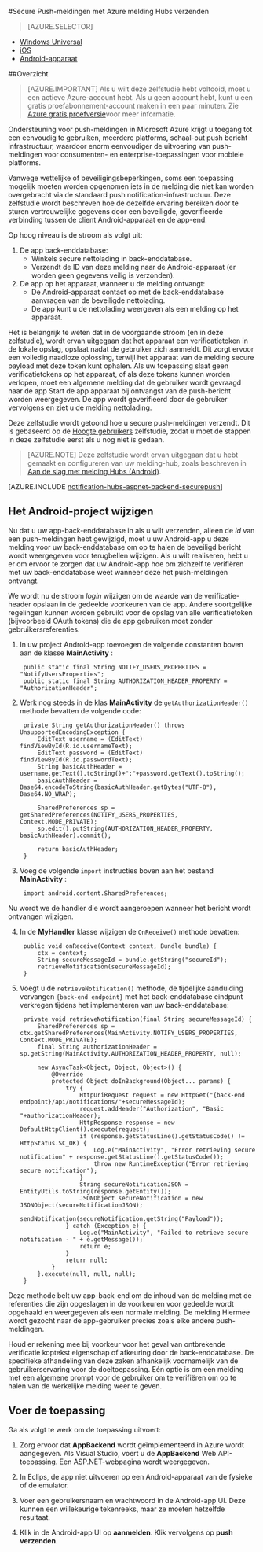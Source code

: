 <properties
    pageTitle="Secure Push-meldingen met Azure melding Hubs verzenden"
    description="Informatie over het verzenden van secure push-meldingen aan een Android-app van Azure. Voorbeelden van de code is geschreven in Java en C#."
    documentationCenter="android"
    keywords="push-meldingen, push-meldingen, push-berichten, android push-meldingen"
    authors="ysxu"
    manager="erikre"
    editor=""
    services="notification-hubs"/>

<tags
    ms.service="notification-hubs"
    ms.workload="mobile"
    ms.tgt_pltfrm="android"
    ms.devlang="java"
    ms.topic="article"
    ms.date="06/29/2016" 
    ms.author="yuaxu"/>

#<a name="sending-secure-push-notifications-with-azure-notification-hubs"></a>Secure Push-meldingen met Azure melding Hubs verzenden

> [AZURE.SELECTOR]
- [Windows Universal](notification-hubs-aspnet-backend-windows-dotnet-wns-secure-push-notification.md)
- [iOS](notification-hubs-aspnet-backend-ios-push-apple-apns-secure-notification.md)
- [Android-apparaat](notification-hubs-aspnet-backend-android-secure-google-gcm-push-notification.md)

##<a name="overview"></a>Overzicht

> [AZURE.IMPORTANT] Als u wilt deze zelfstudie hebt voltooid, moet u een actieve Azure-account hebt. Als u geen account hebt, kunt u een gratis proefabonnement-account maken in een paar minuten. Zie [Azure gratis proefversie](https://azure.microsoft.com/pricing/free-trial/?WT.mc_id=A643EE910&amp;returnurl=http%3A%2F%2Fazure.microsoft.com%2Fen-us%2Fdocumentation%2Farticles%2Fpartner-xamarin-notification-hubs-ios-get-started)voor meer informatie.

Ondersteuning voor push-meldingen in Microsoft Azure krijgt u toegang tot een eenvoudig te gebruiken, meerdere platforms, schaal-out push bericht infrastructuur, waardoor enorm eenvoudiger de uitvoering van push-meldingen voor consumenten- en enterprise-toepassingen voor mobiele platforms.

Vanwege wettelijke of beveiligingsbeperkingen, soms een toepassing mogelijk moeten worden opgenomen iets in de melding die niet kan worden overgebracht via de standaard push notification-infrastructuur. Deze zelfstudie wordt beschreven hoe de dezelfde ervaring bereiken door te sturen vertrouwelijke gegevens door een beveiligde, geverifieerde verbinding tussen de client Android-apparaat en de app-end.

Op hoog niveau is de stroom als volgt uit:

1. De app back-enddatabase:
    - Winkels secure nettolading in back-enddatabase.
    - Verzendt de ID van deze melding naar de Android-apparaat (er worden geen gegevens veilig is verzonden).
2. De app op het apparaat, wanneer u de melding ontvangt:
    - De Android-apparaat contact op met de back-enddatabase aanvragen van de beveiligde nettolading.
    - De app kunt u de nettolading weergeven als een melding op het apparaat.

Het is belangrijk te weten dat in de voorgaande stroom (en in deze zelfstudie), wordt ervan uitgegaan dat het apparaat een verificatietoken in de lokale opslag, opslaat nadat de gebruiker zich aanmeldt. Dit zorgt ervoor een volledig naadloze oplossing, terwijl het apparaat van de melding secure payload met deze token kunt ophalen. Als uw toepassing slaat geen verificatietokens op het apparaat, of als deze tokens kunnen worden verlopen, moet een algemene melding dat de gebruiker wordt gevraagd naar de app Start de app apparaat bij ontvangst van de push-bericht worden weergegeven. De app wordt geverifieerd door de gebruiker vervolgens en ziet u de melding nettolading.

Deze zelfstudie wordt getoond hoe u secure push-meldingen verzendt. Dit is gebaseerd op de [Hoogte gebruikers](notification-hubs-aspnet-backend-gcm-android-push-to-user-google-notification.md) zelfstudie, zodat u moet de stappen in deze zelfstudie eerst als u nog niet is gedaan.

> [AZURE.NOTE] Deze zelfstudie wordt ervan uitgegaan dat u hebt gemaakt en configureren van uw melding-hub, zoals beschreven in [Aan de slag met melding Hubs (Android)](notification-hubs-android-push-notification-google-gcm-get-started.md).

[AZURE.INCLUDE [notification-hubs-aspnet-backend-securepush](../../includes/notification-hubs-aspnet-backend-securepush.md)]

## <a name="modify-the-android-project"></a>Het Android-project wijzigen

Nu dat u uw app-back-enddatabase in als u wilt verzenden, alleen de *id* van een push-meldingen hebt gewijzigd, moet u uw Android-app u deze melding voor uw back-enddatabase om op te halen de beveiligd bericht wordt weergegeven voor terugbellen wijzigen.
Als u wilt realiseren, hebt u er om ervoor te zorgen dat uw Android-app hoe om zichzelf te verifiëren met uw back-enddatabase weet wanneer deze het push-meldingen ontvangt.

We wordt nu de stroom *login* wijzigen om de waarde van de verificatie-header opslaan in de gedeelde voorkeuren van de app. Andere soortgelijke regelingen kunnen worden gebruikt voor de opslag van alle verificatietoken (bijvoorbeeld OAuth tokens) die de app gebruiken moet zonder gebruikersreferenties.

1. In uw project Android-app toevoegen de volgende constanten boven aan de klasse **MainActivity** :

        public static final String NOTIFY_USERS_PROPERTIES = "NotifyUsersProperties";
        public static final String AUTHORIZATION_HEADER_PROPERTY = "AuthorizationHeader";

2. Werk nog steeds in de klas **MainActivity** de `getAuthorizationHeader()` methode bevatten de volgende code:

        private String getAuthorizationHeader() throws UnsupportedEncodingException {
            EditText username = (EditText) findViewById(R.id.usernameText);
            EditText password = (EditText) findViewById(R.id.passwordText);
            String basicAuthHeader = username.getText().toString()+":"+password.getText().toString();
            basicAuthHeader = Base64.encodeToString(basicAuthHeader.getBytes("UTF-8"), Base64.NO_WRAP);

            SharedPreferences sp = getSharedPreferences(NOTIFY_USERS_PROPERTIES, Context.MODE_PRIVATE);
            sp.edit().putString(AUTHORIZATION_HEADER_PROPERTY, basicAuthHeader).commit();

            return basicAuthHeader;
        }

3. Voeg de volgende `import` instructies boven aan het bestand **MainActivity** :

        import android.content.SharedPreferences;

Nu wordt we de handler die wordt aangeroepen wanneer het bericht wordt ontvangen wijzigen.

4. In de **MyHandler** klasse wijzigen de `OnReceive()` methode bevatten:

        public void onReceive(Context context, Bundle bundle) {
            ctx = context;
            String secureMessageId = bundle.getString("secureId");
            retrieveNotification(secureMessageId);
        }

5. Voegt u de `retrieveNotification()` methode, de tijdelijke aanduiding vervangen `{back-end endpoint}` met het back-enddatabase eindpunt verkregen tijdens het implementeren van uw back-enddatabase:

        private void retrieveNotification(final String secureMessageId) {
            SharedPreferences sp = ctx.getSharedPreferences(MainActivity.NOTIFY_USERS_PROPERTIES, Context.MODE_PRIVATE);
            final String authorizationHeader = sp.getString(MainActivity.AUTHORIZATION_HEADER_PROPERTY, null);

            new AsyncTask<Object, Object, Object>() {
                @Override
                protected Object doInBackground(Object... params) {
                    try {
                        HttpUriRequest request = new HttpGet("{back-end endpoint}/api/notifications/"+secureMessageId);
                        request.addHeader("Authorization", "Basic "+authorizationHeader);
                        HttpResponse response = new DefaultHttpClient().execute(request);
                        if (response.getStatusLine().getStatusCode() != HttpStatus.SC_OK) {
                            Log.e("MainActivity", "Error retrieving secure notification" + response.getStatusLine().getStatusCode());
                            throw new RuntimeException("Error retrieving secure notification");
                        }
                        String secureNotificationJSON = EntityUtils.toString(response.getEntity());
                        JSONObject secureNotification = new JSONObject(secureNotificationJSON);
                        sendNotification(secureNotification.getString("Payload"));
                    } catch (Exception e) {
                        Log.e("MainActivity", "Failed to retrieve secure notification - " + e.getMessage());
                        return e;
                    }
                    return null;
                }
            }.execute(null, null, null);
        }


Deze methode belt uw app-back-end om de inhoud van de melding met de referenties die zijn opgeslagen in de voorkeuren voor gedeelde wordt opgehaald en weergegeven als een normale melding. De melding Hiermee wordt gezocht naar de app-gebruiker precies zoals elke andere push-meldingen.

Houd er rekening mee bij voorkeur voor het geval van ontbrekende verificatie koptekst eigenschap of afkeuring door de back-enddatabase. De specifieke afhandeling van deze zaken afhankelijk voornamelijk van de gebruikerservaring voor de doeltoepassing. Eén optie is om een melding met een algemene prompt voor de gebruiker om te verifiëren om op te halen van de werkelijke melding weer te geven.

## <a name="run-the-application"></a>Voer de toepassing

Ga als volgt te werk om de toepassing uitvoert:

1. Zorg ervoor dat **AppBackend** wordt geïmplementeerd in Azure wordt aangegeven. Als Visual Studio, voert u de **AppBackend** Web API-toepassing. Een ASP.NET-webpagina wordt weergegeven.

2. In Eclips, de app niet uitvoeren op een Android-apparaat van de fysieke of de emulator.

3. Voer een gebruikersnaam en wachtwoord in de Android-app UI. Deze kunnen een willekeurige tekenreeks, maar ze moeten hetzelfde resultaat.

4. Klik in de Android-app UI op **aanmelden**. Klik vervolgens op **push verzenden**.
